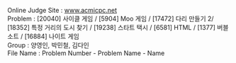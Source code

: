 Online Judge Site : www.acmicpc.net <br>
Problem : [20040] 사이클 게임 / [5904] Moo 게임 / [17472] 다리 만들기 2/ [18352] 특정 거리의 도시 찾기 / [19238] 스타트 택시 / [6581] HTML / [1377] 버블 소트 / [16884] 나이트 게임 <br>
Group : 양영인, 박민철, 김다인<br>
File Name : Problem Number - Problem Name - Name <br>
